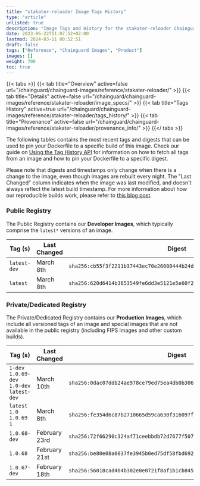 ```yaml
---
title: "stakater-reloader Image Tags History"
type: "article"
unlisted: true
description: "Image Tags and History for the stakater-reloader Chainguard Image"
date: 2023-06-22T11:07:52+02:00
lastmod: 2024-03-11 00:52:51
draft: false
tags: ["Reference", "Chainguard Images", "Product"]
images: []
weight: 700
toc: true
---
```


{{< tabs >}}
{{< tab title="Overview" active=false url="/chainguard/chainguard-images/reference/stakater-reloader/" >}}
{{< tab title="Details" active=false url="/chainguard/chainguard-images/reference/stakater-reloader/image_specs/" >}}
{{< tab title="Tags History" active=true url="/chainguard/chainguard-images/reference/stakater-reloader/tags_history/" >}}
{{< tab title="Provenance" active=false url="/chainguard/chainguard-images/reference/stakater-reloader/provenance_info/" >}}
{{</ tabs >}}

The following tables contains the most recent tags and digests that can be used to pin your Dockerfile to a specific build of this image. Check our guide on [Using the Tag History API](/chainguard/chainguard-images/using-the-tag-history-api/) for information on how to fetch all tags from an image and how to pin your Dockerfile to a specific digest.

Please note that digests and timestamps only change when there is a change to the image, even though images are rebuilt every night. The "Last Changed" column indicates when the image was last modified, and doesn't always reflect the latest build timestamp. For more information about how our reproducible builds work, please refer to [this blog post](https://www.chainguard.dev/unchained/reproducing-chainguards-reproducible-image-builds).

### Public Registry
The Public Registry contains our **Developer Images**, which typically comprise the `latest*` versions of an image.

| Tag (s)       | Last Changed | Digest                                                                    |
|---------------|--------------|---------------------------------------------------------------------------|
|  `latest-dev` | March 8th    | `sha256:cb55f3f2211b37443ec70e26000444b24d58ee4ba7b4b83d85821a6c13d36138` |
|  `latest`     | March 8th    | `sha256:620d6414b3853549fe6dd3e5121e5e60f2230eed3a511e4b8aa49916c011642c` |


### Private/Dedicated Registry
The Private/Dedicated Registry contains our **Production Images**, which include all versioned tags of an image and special images that are not available in the public registry (including FIPS images and other custom builds).

| Tag (s)                                      | Last Changed  | Digest                                                                    |
|----------------------------------------------|---------------|---------------------------------------------------------------------------|
|  `1-dev` `1.0.69-dev` `1.0-dev` `latest-dev` | March 10th    | `sha256:0dac07ddb24ae978ce79ed75ea4db0b3061ed4dc91be3a9179d08037393e61dd` |
|  `latest` `1.0` `1.0.69` `1`                 | March 8th     | `sha256:fe354d6c87b2710665d59ca630f316097fae95a2b41bafc2f2cf089aad413ea8` |
|  `1.0.68-dev`                                | February 23rd | `sha256:72f66290c324af71ceebbdb72d7677f507114bbc7be98db471ea372590eff1f7` |
|  `1.0.68`                                    | February 21st | `sha256:be80e08a0037fe3945b0ed75df58fbd69246e67debfecd2e62aee309fa71432c` |
|  `1.0.67-dev`                                | February 18th | `sha256:56018cad404b302e0e0721f8af1b1cb84566a4a034be893c3876f983e2c2d4ff` |

